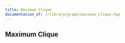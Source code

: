 ```yaml
---
title: Maximum Clique
documentation_of: //library/graph/maximum_clique.hpp
---
```

## Maximum Clique